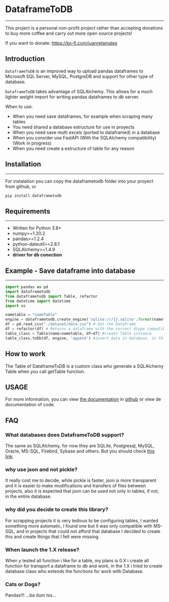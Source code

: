 # DataframeToDB

_____

This project is a personal non-profit project rather than accepting donations to buy more coffee and carry out more open source projects! 

If you want to donate:  https://ko-fi.com/juanretamales

## Introduction

`DataframeToDB` is an improved way to upload pandas dataframes to Microsoft SQL Server, MySQL, PostgreDB and support for other type of database.

`DataframeToDB` takes advantage of SQLAlchemy. This allows for a much lighter weight import for writing pandas dataframes to db server. 

When to use:

- When you need save dataframes, for example when scraping many tables
- You need shared a database estructure for use in proyects
- When you need save multi excels (ported to dataframed) in a database
- When you consider use FastAPI (With the SQLAlchemy compatibility) (Work in progress)
- When you need create a estructure of table for any reason


## Installation

____

For instalation you can copy the dataframetodb folder into your proyect from github, or
```python
pip install dataframetodb
```

## Requirements

______

- Written for Python 3.8+
- numpy>=1.20.2
- pandas>=1.2.4
- python-dateutil>=2.8.1
- SQLAlchemy>=1.4.9
- **driver for db conection**

## Example - Save dataframe into database

___

```python
import pandas as pd
import dataframetodb
from dataframetodb import Table, refactor
from datetime import datetime
import os

nametable = "nameTable"
engine = dataframetodb.create_engine('sqlite:///{}.sqlite'.format(nametable)) #create engine for use SQLAlchemy
df = pd.read_csv("./dataset/data.csv") # Get the DataFrame
df = refactor(df) # Returns a dataframe with the correct dtype compatible with DataframeToDB.
table_class = Table(name=nametable, df=df) #create Table instance
table_class.toDb(df, engine, 'append') #insert data in database, in this example sqlite
```

## How to work

The Table of DataframeToDB is a custom class who generate a SQLAlchemy Table when you call getTable function.

## USAGE
For more information, you can view [the documentation](https://github.com/juanretamales/DataframeToDB/blob/main/documentation.md) in [github](https://github.com/juanretamales/DataframeToDB) or view de documentation of code.

## FAQ

### What databases does DataframeToDB support? 

The same as SQLAlchemy, for now they are SQLite, Postgresql, MySQL, Oracle, MS-SQL, Firebird, Sybase and others. But you should check [this link](https://www.sqlalchemy.org/features.html). 

### why use json and not pickle?

It really cost me to decide, while pickle is faster, json is more transparent and it is easier to make modifications and transfers of files between projects, also it is expected that json can be used not only in tables, if not, in the entire database.

### why did you decide to create this library? 

For scrapping projects it is very tedious to be configuring tables, I wanted something more automatic, I found one but it was only compatible with MS-SQL, and in projects that could not afford that database I decided to create this and create things that I felt were missing. 

### When launch the 1.X release?
When y tested all function i like for a table, my plans is 0.X i create all function for transport a dataframe to db and work, in the 1.X i tried to create database class who extends the functions for work with Database.

### Cats or Dogs?

Pandas!!! ...ba dum tss...